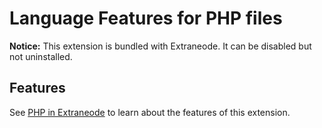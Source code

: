 # Language Features for PHP files

**Notice:** This extension is bundled with Extraneode. It can be disabled but not uninstalled.

## Features

See [PHP in Extraneode](https://code.visualstudio.com/docs/languages/php) to learn about the features of this extension.
